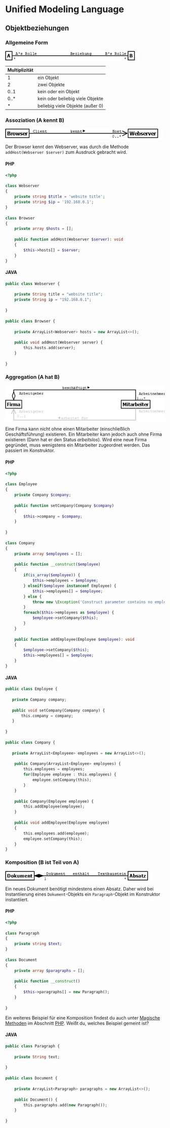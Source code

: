 # Unified Modeling Language
## Objektbeziehungen

### Allgemeine Form

![Klassendiagramm](/docs/img/uml-relations.png)

| Multiplizität 	|                               	|
|---------------	|----------------------------------	|
| 1             	| ein Objekt                       	|
| 2             	| zwei Objekte                     	|
| 0..1          	| kein oder ein Objekt             	|
| 0..*          	| kein oder beliebig viele Objekte 	|
| *             	| beliebig viele Objekte (außer 0) 	|

### Assoziation (A kennt B)

![Klassendiagramm](/docs/img/uml-association.png)

Der Browser kennt den Webserver, was durch die Methode ``addHost(Webserver $server)`` zum Ausdruck
gebracht wird.


#### PHP
````php
<?php

class Webserver
{
    private string $title = 'website title';
    private string $ip = '192.168.0.1';    
}

class Browser
{
    private array $hosts = [];
        
    public function addHost(Webserver $server): void
    {
        $this->hosts[] = $server;
    }    
}
````

#### JAVA
````php
public class Webserver {

    private String title = "website title";
    private String ip = "192.168.0.1";    
    
}

public class Browser {

    private ArrayList<Webserver> hosts = new ArrayList<>();
        
    public void addHost(Webserver server) {
        this.hosts.add(server);
    }  
      
}
````


### Aggregation (A hat B)

![Klassendiagramm](/docs/img/uml-aggregation.png)

Eine Firma kann nicht ohne einen Mitarbeiter (einschließlich Geschäftsführung) existieren.
Ein Mitarbeiter kann jedoch auch ohne Firma existieren (Dann hat er den Status *arbeitslos*).
Wird eine neue Firma gegründet, muss wenigstens ein Mitarbeiter zugeordnet werden. Das
passiert im Konstruktor.

#### PHP
````php
<?php

class Employee
{
    private Company $company;    
    
    public function setCompany(Company $company)
    {
        $this->company = $company;
    }
    
}

class Company
{
    private array $employees = [];
    
    public function __construct($employee)
    {
        if(is_array($employee)) {
            $this->employees = $employee;
        } elseif($employee instanceof Employee) {
            $this->employees[] = $employee;
        } else {
            throw new \Exception('Construct parameter contains no employee!');
        }
        foreach($this->employees as $employee) {
            $employee->setCompany($this);
        }
    }
        
    public function addEmployee(Employee $employee): void
    {
        $employee->setCompany($this);
        $this->employees[] = $employee;        
    }    
}
````
#### JAVA
````php
public class Employee {

   private Company company;    
    
   public void setCompany(Company company) {
       this.company = company;
   }
    
}

public class Company {

   private ArrayList<Employeee> employees = new ArrayList<>();
    
    public Company(ArrayList<Employee> employees) {
        this.employees = employees;        
        for(Employee employee : this.employees) {
            employee.setCompany(this);
        }
    }
    
    public Company(Employee employee) {
        this.addEmployee(employee);
    }
           
    public void addEmployee(Employee employee)
    {
        this.employees.add(employee);
        employee.setCompany(this);      
    }    
}
````

### Komposition (B ist Teil von A)

![Klassendiagramm](/docs/img/uml-composition.png)

Ein neues Dokument benötigt mindestens einen Absatz. Daher wird bei Instantiierung
eines ``Dokument``-Objekts ein ``Paragraph``-Objekt im Konstruktor instantiiert.

#### PHP
````php
<?php

class Paragraph
{
    private string $text;    
}

class Document
{
    private array $paragraphs = [];
    
    public function __construct()
    {
        $this->paragraphs[] = new Paragraph();
    }

}
````
Ein weiteres Beispiel für eine Komposition findest du auch unter [Magische Methoden](/docs/php/magic_methods.md)
im Abschnitt [PHP](/docs/php/_index.md). Weißt du, welches Beispiel gemeint ist?

#### JAVA
````php
public class Paragraph {

    private String text;    
    
}

public class Document {

    private ArrayList<Paragraph> paragraphs = new ArrayList<>();
    
    public Document() {
        this.paragraphs.add(new Paragraph());
    }

}
````